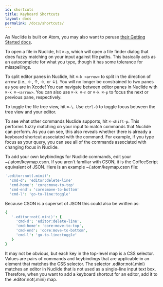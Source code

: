 ```yaml
---
id: shortcuts
title: Keyboard Shortcuts
layout: docs
permalink: /docs/shortcuts/
---
```


As Nuclide is built on Atom, you may also want to peruse 
[their Getting Started docs](https://atom.io/docs/latest/getting-started).

To open a file in Nuclide, hit `⌘-p`, which will open a file finder dialog that does fuzzy 
matching on your input against file paths. This basically acts as an autocomplete for what you 
type, though it has some tolerance for misspellings. 

To split editor panes in Nuclide, hit `⌘-k <arrow>` to split in the direction of arrow (i.e., ←, 
↑, →, or ↓). You will no longer be constrained to two panes as you are in Xcode! You can navigate 
between editor panes in Nuclide with `⌘-k ⌘-<arrow>`. You can also use `⌘-k ⌘-n` or `⌘-k ⌘-p` 
to focus the next or previous pane, respectively.

To toggle the file tree view, hit `⌘-\`. Use `ctrl-0` to toggle focus between the tree view and 
your editor.

To see what other commands Nuclide supports, hit `⌘-shift-p`. This performs fuzzy matching on your 
input to match commands that Nuclide can perform. As you can see, this also reveals whether there 
is already a keyboard shortcut associated with the command. For example, if you type focus as your 
query, you can see all of the commands associated with changing focus in Nuclide.

To add your own keybindings for Nuclide commands, edit your ~/.atom/keymap.cson. If you aren't 
familiar with CSON, it is the CoffeeScript equivalent of JSON. Here is an example 
~/.atom/keymap.cson file:

```coffeescript
'.editor:not(.mini)':
  'cmd-d': 'editor:delete-line'
  'cmd-home': 'core:move-to-top'
  'cmd-end': 'core:move-to-bottom'
  'cmd-l': 'go-to-line:toggle'
```

Because CSON is a superset of JSON this could also be written as:

```coffeescript
{
   '.editor:not(.mini)': {
     'cmd-d': 'editor:delete-line',
     'cmd-home': 'core:move-to-top',
     'cmd-end': 'core:move-to-bottom',
     'cmd-l': 'go-to-line:toggle'
   }
}
```

It may not be obvious, but each key in the top-level map is a CSS selector. Values are pairs of 
commands and keybindings that are applicable in an element that matches the CSS selector. The 
selector .editor:not(.mini) matches an editor in Nuclide that is not used as a single-line input 
text box. Therefore, when you want to add a keyboard shortcut for an editor, add it to the 
.editor:not(.mini) map.
